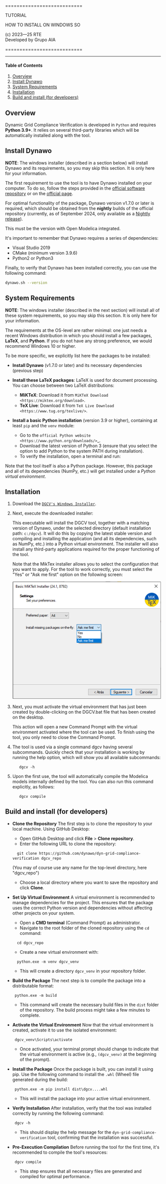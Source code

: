 ===========================

TUTORIAL

HOW TO INSTALL ON WINDOWS SO

(c) 2023&mdash;25 RTE  
Developed by Grupo AIA

===========================

--------------------------------------------------------------------------------

#### Table of Contents

1. [Overview](#Overview)
2. [Install Dynawo](#Install-Dynawo)
3. [System Requirements](#System-Requirements)
4. [Installation](#Installation)
5. [Build and install (for developers)](#build-and-install-for-developers)

## Overview

Dynamic Grid Compliance Verification is developed in `Python` and requires 
**Python 3.9+**. It relies on several third-party libraries which will be 
automatically installed along with the tool.

## Install Dynawo

**NOTE**: The windows installer (described in a section below) will install Dynawo and
its requirements, so you may skip this section. It is only here for your information.

The first requirement to use the tool is to have Dynawo installed on your computer. 
To do so, follow the steps provided in the [official software repository](https://github.com/dynawo/dynawo) or 
on the [official page](https://dynawo.github.io/install/).

For optimal functionality of the package, Dynawo version v1.7.0 or later is required, 
which should be obtained from the **nightly** builds of the official repository 
(currently, as of September 2024, only available as a [Nightly release](https://github.com/dynawo/dynawo/releases)).

This must be the version with Open Modelica integrated.

It's important to remember that Dynawo requires a series of dependencies:
* Visual Studio 2019
* CMake (minimum version 3.9.6)
* Python2 or Python3

Finally, to verify that Dynawo has been installed correctly, you can use the following 
command:

```bash
dynawo.sh --version
```

## System Requirements

**NOTE**: The windows installer (described in the next section) will install all of these
system requirements, so you may skip this section. It is only here for your information.

The requirements at the OS-level are rather minimal: one just needs a recent Windows
distribution in which you should install a few packages, **LaTeX**, and **Python**. If
you do not have any strong preference, we would recommend Windows 10 or higher. 

To be more specific, we explicitly list here the packages to be installed:

* **Install Dynawo** (v1.7.0 or later) and its necessary dependencies (previous step)

* **Install these LaTeX packages**:
   LaTeX is used for document processing. You can choose between two LaTeX distributions:
   - **MiKTeX**: Download it from `MiKTeX Download <https://miktex.org/download>`.
   - **TeX Live**: Download it from `TeX Live Download <https://www.tug.org/texlive/>`.

* **Install a basic Python installation** (version 3.9 or higher), containing at least `pip` and the `venv` module:
   - Go to the `official Python website <https://www.python.org/downloads/>`_.
   - Download the latest version of Python 3 (ensure that you select the option to add Python to the system PATH during installation).
   - To verify the installation, open a terminal and run:

Note that the tool itself is also a Python package. However, this package and
all of its dependencies (NumPy, etc.) will get installed under a 
*Python virtual environment*.

## Installation

1. Download the [`DGCV's Windows Installer`](https://github.com/dynawo/dyn-grid-compliance-verification/releases/download/v0.6.0/DGCV_win_Installer.exe).


2. Next, execute the downloaded installer:

   This executable will install the DGCV tool, together with a matching version of Dynawo,
   under the selected directory (default installation path: `c:/dgcv`).  It will do this 
   by copying the latest stable version and compiling and installing the application (and 
   all its dependencies, such as NumPy, etc.) into a Python virtual environment. The 
   installer will also install any third-party applications required for the proper 
   functioning of the tool.


   Note that the MikTex installer allows you to select the configuration that you want to apply. 
   For the tool to work correctly, you must select the "Yes" or "Ask me first" option on the 
   following screen:
   
   ![MikTex Installer Settings](pngs/miktex_settings.png "MikTex Installer Settings")


3. Next, you must activate the virtual environment that has just been created by double-clicking on the DGCV.bat file that has been created on the desktop.

    This action will open a new Command Prompt with the virtual environment activated where the tool can be used.
    To finish using the tool, you only need to close the Command Prompt.

4. The tool is used via a single command dgcv having several subcommands. Quickly check that your installation is working by running the help option, which will show you all available subcommands:

    ```console
       dgcv -h
    ```

5. Upon the first use, the tool will automatically compile the Modelica models internally defined by the tool. You can also run this command explicitly, as follows:

    ```console
       dgcv compile
    ```

## Build and install (for developers)

* **Clone the Repository**
   The first step is to clone the repository to your local machine. Using GitHub Desktop:
   - Open GitHub Desktop and click **File** > **Clone repository**.
   - Enter the following URL to clone the repository:
         
   ```console
     git clone https://github.com/dynawo/dyn-grid-compliance-verification dgcv_repo
   ```
     
   (You may of course use any name for the top-level directory, here "dgcv_repo")

   - Choose a local directory where you want to save the repository and click **Clone**.

* **Set Up Virtual Environment**
   A virtual environment is recommended to manage dependencies for the project. This ensures that the package uses the correct Python version and dependencies without affecting other projects on your system.
   - Open a **CMD terminal** (Command Prompt) as administrator.
   - Navigate to the root folder of the cloned repository using the `cd` command:
         
   ```console
     cd dgcv_repo
   ```
   - Create a new virtual environment with:
         
   ```console
     python.exe -m venv dgcv_venv
   ```

   - This will create a directory `dgcv_venv` in your repository folder.
   
* **Build the Package**
   The next step is to compile the package into a distributable format:
       
   ```console
   	python.exe -m build
   ```

   - This command will create the necessary build files in the `dist` folder of the repository. The build process might take a few minutes to complete.

* **Activate the Virtual Environment**
   Now that the virtual environment is created, activate it to use the isolated environment:
       
   ```console
   	dgcv_venv\Scripts\activate
   ```

   - Once activated, your terminal prompt should change to indicate that the virtual environment is active (e.g., `(dgcv_venv)` at the beginning of the prompt).

* **Install the Package**
   Once the package is built, you can install it using pip. Use the following command to install the `.whl` (Wheel) file generated during the build:
       
   ```console
   	python.exe -m pip install dist\dgcv....whl
   ```

   - This will install the package into your active virtual environment.

* **Verify Installation**
   After installation, verify that the tool was installed correctly by running the following command:
       
   ```console
   	dgcv -h
   ```

   - This should display the help message for the `dyn-grid-compliance-verification` tool, confirming that the installation was successful.

* **Pre-Execution Compilation**
   Before running the tool for the first time, it's recommended to compile the tool's resources:
       
   ```console
   	dgcv compile
   ```

   - This step ensures that all necessary files are generated and compiled for optimal performance.

